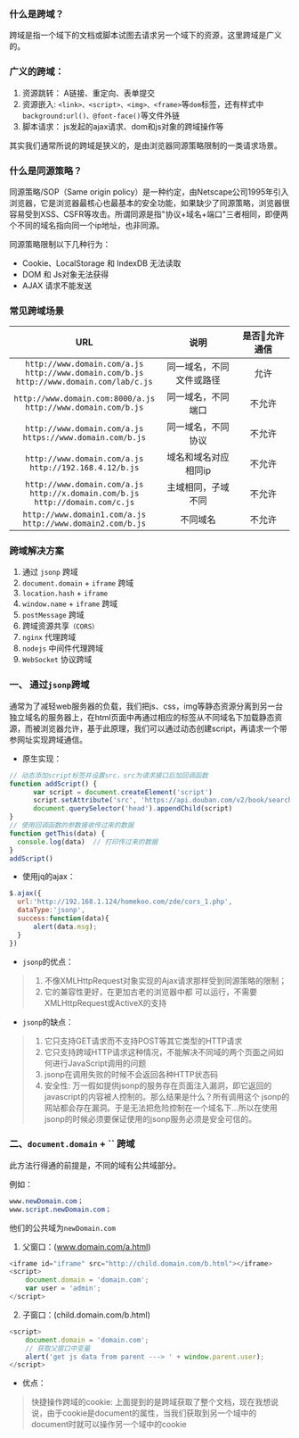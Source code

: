 ### 什么是跨域？

跨域是指一个域下的文档或脚本试图去请求另一个域下的资源，这里跨域是广义的。

### 广义的跨域：

1. 资源跳转： A链接、重定向、表单提交
2. 资源嵌入: `<link>、<script>、<img>、<frame>`等`dom`标签，还有样式中`background:url()、@font-face()`等文件外链
3. 脚本请求： js发起的ajax请求、dom和js对象的跨域操作等

其实我们通常所说的跨域是狭义的，是由浏览器同源策略限制的一类请求场景。

### 什么是同源策略？

同源策略/SOP（Same origin policy）是一种约定，由Netscape公司1995年引入浏览器，它是浏览器最核心也最基本的安全功能，如果缺少了同源策略，浏览器很容易受到XSS、CSFR等攻击。所谓同源是指"协议+域名+端口"三者相同，即便两个不同的域名指向同一个ip地址，也非同源。

同源策略限制以下几种行为：

- Cookie、LocalStorage 和 IndexDB 无法读取
- DOM 和 Js对象无法获得
- AJAX 请求不能发送

### 常见跨域场景

|URL|说明|是否允许通信|
|:-:|:-:|:-:|
|`http://www.domain.com/a.js`<br>`http://www.domain.com/b.js`<br>`http://www.domain.com/lab/c.js`|同一域名，不同文件或路径|允许|
|`http://www.domain.com:8000/a.js`<br>`http://www.domain.com/b.js`| 同一域名，不同端口 |不允许|
|`http://www.domain.com/a.js`<br>`https://www.domain.com/b.js`|同一域名，不同协议|不允许|
|`http://www.domain.com/a.js`<br>`http://192.168.4.12/b.js`|域名和域名对应相同ip|不允许|
|`http://www.domain.com/a.js`<br>`http://x.domain.com/b.js`<br>`http://domain.com/c.js`|主域相同，子域不同|不允许|
|`http://www.domain1.com/a.js`<br>`http://www.domain2.com/b.js`|不同域名|不允许|

### 跨域解决方案
1. 通过 `jsonp` 跨域
2. `document.domain` + `iframe` 跨域
3. `location.hash` + `iframe`
4. `window.name` + `iframe` 跨域
5. `postMessage` 跨域
6. 跨域资源共享`（CORS）`
7. `nginx` 代理跨域
8. `nodejs` 中间件代理跨域
9. `WebSocket` 协议跨域

### 一、 通过`jsonp`跨域
通常为了减轻web服务器的负载，我们把js、css，img等静态资源分离到另一台独立域名的服务器上，在html页面中再通过相应的标签从不同域名下加载静态资源，而被浏览器允许，基于此原理，我们可以通过动态创建script，再请求一个带参网址实现跨域通信。

- 原生实现：

```javascript
// 动态添加script标签并设置src，src为请求接口后加回调函数
function addScript() {
      var script = document.createElement('script')
      script.setAttribute('src', 'https://api.douban.com/v2/book/search?q=javascript&count=1&callback=getThis')
      document.querySelector('head').appendChild(script)
}
// 使用回调函数的参数接收传过来的数据
function getThis(data) {
  console.log(data)  // 打印传过来的数据
}
addScript()
```
- 使用jq的ajax：

```javascript
$.ajax({
  url:'http://192.168.1.124/homekoo.com/zde/cors_1.php',
  dataType:'jsonp',
  success:function(data){
      alert(data.msg);
  }
})
```
- `jsonp`的优点：
 >1. 不像XMLHttpRequest对象实现的Ajax请求那样受到同源策略的限制；
 >2. 它的兼容性更好，在更加古老的浏览器中都 可以运行，不需要XMLHttpRequest或ActiveX的支持

- `jsonp`的缺点：
>1. 它只支持GET请求而不支持POST等其它类型的HTTP请求
>2. 它只支持跨域HTTP请求这种情况，不能解决不同域的两个页面之间如何进行JavaScript调用的问题
>3.  jsonp在调用失败的时候不会返回各种HTTP状态码
>4. 安全性: 万一假如提供jsonp的服务存在页面注入漏洞，即它返回的javascript的内容被人控制的。那么结果是什么？所有调用这个 jsonp的网站都会存在漏洞。于是无法把危险控制在一个域名下…所以在使用jsonp的时候必须要保证使用的jsonp服务必须是安全可信的。

### 二、`document.domain` + `` 跨域
此方法行得通的前提是，不同的域有公共域部分。 

例如：
```css
www.newDomain.com；
www.script.newDomain.com；
```
他们的公共域为`newDomain.com`

1. 父窗口：(www.domain.com/a.html)
```javascript
<iframe id="iframe" src="http://child.domain.com/b.html"></iframe>
<script>
    document.domain = 'domain.com';
    var user = 'admin';
</script>
```

2. 子窗口：(child.domain.com/b.html)
```javascript
<script>
    document.domain = 'domain.com';
    // 获取父窗口中变量
    alert('get js data from parent ---> ' + window.parent.user);
</script>
```
- 优点：

>快捷操作跨域的cookie: 上面提到的是跨域获取了整个文档，现在我想说说，由于cookie是document的属性，当我们获取到另一个域中的document时就可以操作另一个域中的cookie
